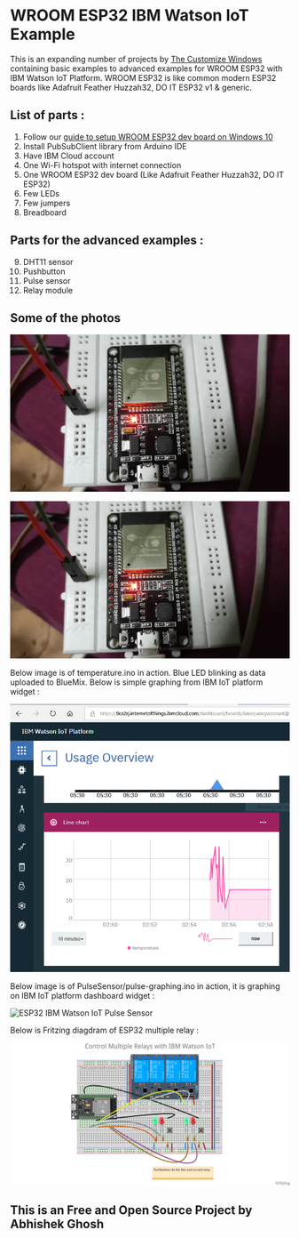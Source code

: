 # WROOM ESP32 IBM Watson IoT Example

This is an expanding number of projects by [The Customize Windows](https://thecustomizewindows.com) containing basic examples to advanced examples for WROOM ESP32 with IBM Watson IoT Platform. WROOM ESP32 is like common modern ESP32 boards like Adafruit Feather Huzzah32, DO IT ESP32 v1 & generic. 

## List of parts :

1. Follow our [guide to setup WROOM ESP32 dev board on Windows 10](https://thecustomizewindows.com/2019/02/esp-wroom-32-how-to-setup-esp32-nodemcu-with-arduino-ide/)
2. Install PubSubClient library from Arduino IDE
3. Have IBM Cloud account
4. One Wi-Fi hotspot with internet connection
5. One WROOM ESP32 dev board (Like Adafruit Feather Huzzah32, DO IT ESP32)
6. Few LEDs
7. Few jumpers
8. Breadboard

## Parts for the advanced examples : 

9. DHT11 sensor
10. Pushbutton
11. Pulse sensor
12. Relay module

## Some of the photos

<p align="center">
  <img src="20190223_020730_2.gif">
</p>

![WROOM ESP32 IBM Watson IoT-Example](20190223_020730_2.gif)
 

Below image is of temperature.ino in action. Blue LED blinking as data uploaded to BlueMix. Below is simple graphing from IBM IoT platform widget :


![WROOM ESP32 IBM Watson IoT](abhishek%20ghosh%20ibm.PNG)


Below image is of PulseSensor/pulse-graphing.ino in action, it is graphing on IBM IoT platform dashboard widget :

![ESP32 IBM Watson IoT Pulse Sensor](https://thecustomizewindows.com/wp-content/uploads/2019/04/ESP32-Arduino-IBM-Watson-IoT-Pulse-Sensor-Amped.png)

Below is Fritzing diagdram of ESP32 multiple relay :

![ESP32 Multiple Relays](https://github.com/AbhishekGhosh/WROOM-ESP32-IBM-Watson-IoT-Example/blob/master/ESP32-multiple-relay/Control%20Multiple%20AC%20Appliances%20With%20One%20ESP32%20Arduino.png)

## This is an Free and Open Source Project by Abhishek Ghosh


